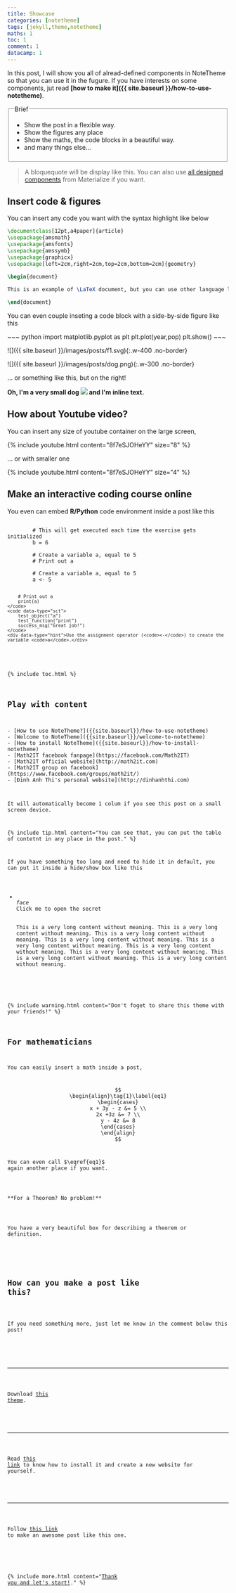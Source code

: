 ```yaml
---
title: Showcase
categories: [notetheme]
tags: [jekyll,theme,notetheme]
maths: 1
toc: 1
comment: 1
datacamp: 1
---
```


In this post, I will show you all of alread-defined components in NoteTheme so that you can use it in the fugure. If you have interests on some components, jut read **[how to make it]({{ site.baseurl }}/how-to-use-notetheme)**.

<fieldset class="field-set" markdown="1">
<legend class="leg-title">Brief</legend>

- Show the post in a flexible way.
- Show the figures any place
- Show the maths, the code blocks in a beautiful way.
- and many things else...

</fieldset>

> A bloquequote will be display like this. You can also use [all designed components](https://materializecss.com/) from Materialize if you want.

## Insert code & figures

You can insert any code you want with the syntax highlight like below

~~~ latex
\documentclass[12pt,a4paper]{article}
\usepackage{amsmath}
\usepackage{amsfonts}
\usepackage{amssymb}
\usepackage{graphicx}
\usepackage[left=2cm,right=2cm,top=2cm,bottom=2cm]{geometry}
 
\begin{document}

This is an example of \LaTeX document, but you can use other language like C++, Python, Matlab,...

\end{document}
~~~

You can even couple inseting a code block with a side-by-side figure like this

<div class="row d-flex" markdown="1">
<div class="col s12 l6" markdown="1">
~~~ python
import matplotlib.pyplot as plt
plt.plot(year,pop)
plt.show()
~~~
</div>
<div class="col s12 l6" markdown="1">

![]({{ site.baseurl }}/images/posts/f1.svg){:.w-400 .no-border}

</div>
</div>

<div class="row d-flex" markdown="1">
<div class="col s12 l6" markdown="1">

![]({{ site.baseurl }}/images/posts/dog.png){:.w-300 .no-border}

</div>
<div class="col s12 l6" markdown="1">

... or something like this, but on the right! 

**Oh, I'm a very small dog <img class="img-inline" src="{{ site.baseurl }}/images/posts/dog-inline.png" />  and I'm inline text.**

</div>
</div>

## How about Youtube video?

You can insert any size of youtube container on the large screen,

{% include youtube.html content="8f7eSJOHeYY" size="8" %}

... or with smaller one

{% include youtube.html content="8f7eSJOHeYY" size="4" %}

## Make an interactive coding course online

You even can embed **R/Python** code environment inside a post like this

<div class="mt-2 mb-2" data-datacamp-exercise data-lang="r">
	<code data-type="pre-exercise-code">
		# This will get executed each time the exercise gets initialized
		b = 6
	</code>
	<code data-type="sample-code">
		# Create a variable a, equal to 5
		# Print out a
	</code>
	<code data-type="solution">
		# Create a variable a, equal to 5
		a <- 5

		# Print out a
		print(a)
	</code>
	<code data-type="sct">
		test_object("a")
		test_function("print")
		success_msg("Great job!")
	</code>
	<div data-type="hint">Use the assignment operator (<code><-</code>) to create the variable <code>a</code>.</div>
</div>


{% include toc.html %}

## Play with content

<div class="thi-columns" markdown="1">
- [How to use NoteTheme?]({{site.baseurl}}/how-to-use-notetheme)
- [Welcome to NoteTheme]({{site.baseurl}}/welcome-to-notetheme)
- [How to install NoteTheme]({{site.baseurl}}/how-to-install-notetheme)
- [Math2IT facebook fanpage](https://facebook.com/Math2IT)
- [Math2IT official website](http://math2it.com)
- [Math2IT group on facebook](https://www.facebook.com/groups/math2it/)
- [Đinh Anh Thi's personal website](http://dinhanhthi.com)
</div>

It will automatically become 1 colum if you see this post on a small screen device.

{% include tip.html content="You can see that, you can put the table of contetnt in any place in the post." %}

If you have something too long and need to hide it in default, you can put it inside a hide/show box like this

<ul class="collapsible" data-collapsible="accordion">
<li>
<div class="collapsible-header" markdown="1"><i class="material-icons">face</i>
Click me to open the secret
</div>
<div class="collapsible-body" markdown="1">
This is a very long content without meaning. This is a very long content without meaning. This is a very long content without meaning. This is a very long content without meaning. This is a very long content without meaning. This is a very long content without meaning. This is a very long content without meaning. This is a very long content without meaning. This is a very long content without meaning.
</div>
</li>
</ul>

{% include warning.html content="Don't foget to share this theme with your friends!" %}



## For mathematicians

You can easily insert a math inside a post,

$$
\begin{align}\tag{1}\label{eq1}
\begin{cases}
x + 3y - z &= 5 \\
2x +3z &= 7 \\
y - 4z &= 8 
\end{cases}
\end{align}
$$

You can even call $\eqref{eq1}$ again another place if you want.

<div class="thi-box" markdown="1">
<div class="box-title" markdown="1">
**For a Theorem? No problem!**
</div>
<div class="box-content" markdown="1">

You have a very beautiful box for describing a theorem or definition.

</div>
</div>

## How can you make a post like this?

<p class="post-more-info" markdown="1">
If you need something more, just let me know in the comment below this post!
</p>

<div  class="thi-step">
<div class="step" markdown="1">
<div class="bar"><hr></div>

Download [this theme](https://github.com/dinhanhthi/NoteTheme).

</div>
<div class="step" markdown="1">
<div class="bar"><hr></div>

Read [this link]({{site.baseurl}}/how-to-install-notetheme) to know how to install it and create a new website for yourself.

</div>
<div class="step" markdown="1">
<div class="bar"><hr></div>

Follow [this link]({{site.baseurl}}/how-to-use-notetheme) to make an awesome post like this one.

</div>
</div>

{% include more.html content="[Thank you and let's start!](https://dinhanhthi.github.io/NoteTheme/welcome-to-notetheme)." %}
